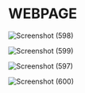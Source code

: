 # WEBPAGE
![Screenshot (598)](https://user-images.githubusercontent.com/86870251/229345295-ac7343a7-f7dc-41a4-8874-e0d07df9a4b3.png)


![Screenshot (599)](https://user-images.githubusercontent.com/86870251/229345301-a4f74fa6-e00a-4701-befd-c5e62fc59d2d.png)


![Screenshot (597)](https://user-images.githubusercontent.com/86870251/229345318-9b6c3a49-6384-4aa9-932c-87d2d081c387.png)

![Screenshot (600)](https://user-images.githubusercontent.com/86870251/229345362-4e61f2bb-1a47-4812-96b1-2057139caf26.png)
